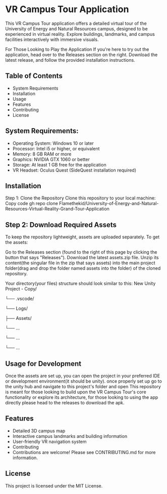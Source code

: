 # VR Campus Tour Application

This VR Campus Tour application offers a detailed virtual tour of the University of Energy and Natural Resources campus, designed to be experienced in virtual reality. Explore buildings, landmarks, and campus facilities interactively with immersive visuals.

For Those Looking to Play the Application
If you're here to try out the application, head over to the Releases section on the right. Download the latest release, and follow the provided installation instructions.

## Table of Contents
* System Requirements
* Installation
* Usage
* Features
* Contributing
* License

## System Requirements:
* Operating System: Windows 10 or later
* Processor: Intel i5 or higher, or equivalent
* Memory: 8 GB RAM or more
* Graphics: NVIDIA GTX 1060 or better
* Storage: At least 1 GB free for the application
* VR Headset: Oculus Quest (SideQuest installation required)

## Installation
Step 1: Clone the Repository
Clone this repository to your local machine:
Copy code
gh repo clone Flamethekid/University-of-Energy-and-Natural-Resources-Virtual-Reality-Grand-Tour-Application

## Step 2: Download Required Assets
To keep the repository lightweight, assets are uploaded separately. To get the assets:

Go to the Releases section (found to the right of this page by clicking the button that says "Releases").
Download the latest assets.zip file.
Unzip its content(the singular file in the zip that says assets) into the main project folder(drag and drop the folder named assets into the folder) of the cloned repository.

Your directory(your files) structure should look similar to this:
New Unity Project - Copy/


 └── .vscode/
 
 └── Logs/

 ├── Assets/

 └── ...
 
 └── ...
 
 └── ...

## Usage for Development
Once the assets are set up, you can open the project in your preferred IDE or development environment(it should be unity).
once properly set up go to the unity hub and navigate to this project's folder and open
This repository is meant for those looking to build upon the VR Campus Tour's core functionality or explore its architecture, for those looking to using the app directly please head to the releases to download the apk.

## Features
* Detailed 3D campus map
* Interactive campus landmarks and building information
* User-friendly VR navigation system
* Contributing
* Contributions are welcome! Please see CONTRIBUTING.md for more information.

## License


This project is licensed under the MIT License.

